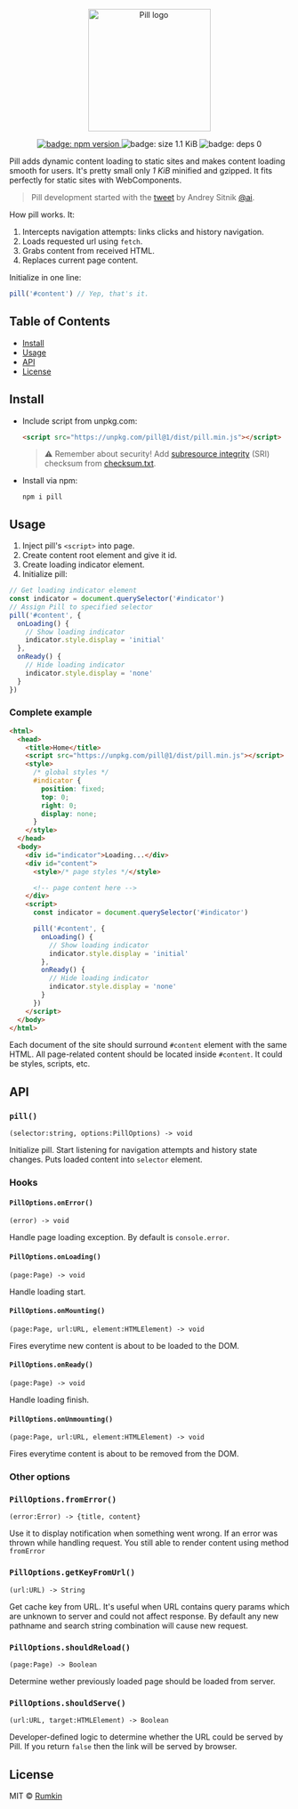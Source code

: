 <p align="center">
  <img width="220" alt="Pill logo" src="docs/cover.png">
</p>

<p align="center">
  <a href="https://npmjs.com/package/pill">
    <img alt="badge: npm version" src="https://img.shields.io/npm/v/pill.svg?style=flat-square" />
  </a>
  <img alt="badge: size 1.1 KiB" src="https://img.shields.io/badge/size-1.1%20KiB-blue.svg?style=flat-square" />
  <img alt="badge: deps 0" src="https://img.shields.io/badge/deps-0-blue.svg?style=flat-square" />
</p>

Pill adds dynamic content loading to static sites and makes content loading
smooth for users. It's pretty small only _1 KiB_ minified and gzipped. It fits perfectly
for static sites with WebComponents.

> Pill development started with the [tweet](https://twitter.com/sitnikcode/status/1109626507331338240)
by Andrey Sitnik [@ai](https://github.com/ai).

How pill works. It:

1. Intercepts navigation attempts: links clicks and history navigation.
2. Loads requested url using `fetch`.
3. Grabs content from received HTML.
4. Replaces current page content.

Initialize in one line:
```javascript
pill('#content') // Yep, that's it.
```

## Table of Contents

* [Install](#install)
* [Usage](#usage)
* [API](#api)
* [License](#license)

## Install

* Include script from unpkg.com:
  ```html
  <script src="https://unpkg.com/pill@1/dist/pill.min.js"></script>
  ```

  > ⚠️ Remember about security! Add [subresource integrity](https://developer.mozilla.org/en-US/docs/Web/Security/Subresource_Integrity) (SRI) checksum
  > from [checksum.txt](https://unpkg.com/pill@1/dist/checksum.txt).

* Install via npm:

  ```
  npm i pill
  ```

## Usage

1. Inject pill's `<script>` into page.
2. Create content root element and give it id.
3. Create loading indicator element.
4. Initialize pill:
  ```javascript
  // Get loading indicator element
  const indicator = document.querySelector('#indicator')
  // Assign Pill to specified selector
  pill('#content', {
    onLoading() {
      // Show loading indicator
      indicator.style.display = 'initial'
    },
    onReady() {
      // Hide loading indicator
      indicator.style.display = 'none'
    }
  })
  ```

### Complete example

```html
<html>
  <head>
    <title>Home</title>
    <script src="https://unpkg.com/pill@1/dist/pill.min.js"></script>
    <style>
      /* global styles */
      #indicator {
        position: fixed;
        top: 0;
        right: 0;
        display: none;
      }
    </style>
  </head>
  <body>
    <div id="indicator">Loading...</div>
    <div id="content">
      <style>/* page styles */</style>

      <!-- page content here -->
    </div>
    <script>
      const indicator = document.querySelector('#indicator')

      pill('#content', {
        onLoading() {
          // Show loading indicator
          indicator.style.display = 'initial'
        },
        onReady() {
          // Hide loading indicator
          indicator.style.display = 'none'
        }
      })
    </script>
  </body>
</html>
```

Each document of the site should surround `#content` element with the same HTML.
All page-related content should be located inside `#content`. It could be styles, scripts, etc.

## API

### `pill()`
```
(selector:string, options:PillOptions) -> void
```

Initialize pill. Start listening for navigation attempts and history state changes. Puts loaded
content into `selector` element.

### Hooks

#### `PillOptions.onError()`
```
(error) -> void
```
Handle page loading exception. By default is `console.error`.

#### `PillOptions.onLoading()`
```
(page:Page) -> void
```
Handle loading start.

#### `PillOptions.onMounting()`
```
(page:Page, url:URL, element:HTMLElement) -> void
```
Fires everytime new content is about to be loaded to the DOM.

#### `PillOptions.onReady()`
```
(page:Page) -> void
```
Handle loading finish.

#### `PillOptions.onUnmounting()`
```
(page:Page, url:URL, element:HTMLElement) -> void
```
Fires everytime content is about to be removed from the DOM.

### Other options

### `PillOptions.fromError()`
```
(error:Error) -> {title, content}
```
Use it to display notification when something went wrong.
If an error was thrown while handling request. You still able
to render content using method `fromError`

### `PillOptions.getKeyFromUrl()`
```
(url:URL) -> String
```

Get cache key from URL. It's useful when URL contains query params which
are unknown to server and could not affect response. By default any
new pathname and search string combination will cause new request.

### `PillOptions.shouldReload()`
```
(page:Page) -> Boolean
```

Determine wether previously loaded page should be loaded from server.

### `PillOptions.shouldServe()`
```
(url:URL, target:HTMLElement) -> Boolean
```
Developer-defined logic to determine whether the URL could be served by Pill.
If you return `false` then the link will be served by browser.

## License

MIT © [Rumkin](https://rumk.in)
